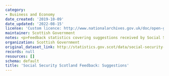 ```yaml
---
category:
- Business and Economy
date_created: '2019-10-09'
date_updated: '2022-08-15'
license: 'Custom licence: http://www.nationalarchives.gov.uk/doc/open-government-licence/version/3/'
maintainer: Scottish Government
notes: <p>Feedback statistics covering suggestions received by Social Security Scotland.</p>
organization: Scottish Government
original_dataset_link: http://statistics.gov.scot/data/social-security-scotland-feedback-suggestions
records: null
resources: []
schema: default
title: 'Social Security Scotland Feedback: Suggestions'
---
```

